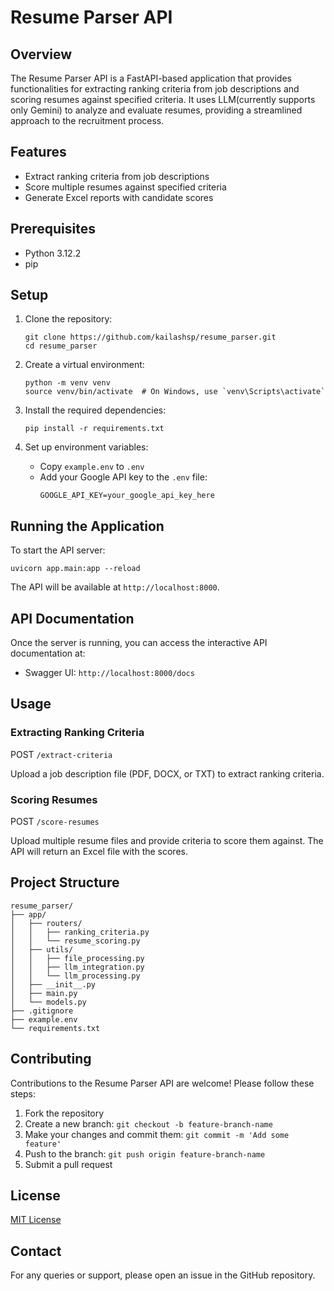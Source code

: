 # Resume Parser API

## Overview

The Resume Parser API is a FastAPI-based application that provides functionalities for extracting ranking criteria from job descriptions and scoring resumes against specified criteria. It uses LLM(currently supports only Gemini) to analyze and evaluate resumes, providing a streamlined approach to the recruitment process.

## Features

- Extract ranking criteria from job descriptions
- Score multiple resumes against specified criteria
- Generate Excel reports with candidate scores

## Prerequisites

- Python 3.12.2
- pip

## Setup

1. Clone the repository:
   ```
   git clone https://github.com/kailashsp/resume_parser.git
   cd resume_parser
   ```

2. Create a virtual environment:
   ```
   python -m venv venv
   source venv/bin/activate  # On Windows, use `venv\Scripts\activate`
   ```

3. Install the required dependencies:
   ```
   pip install -r requirements.txt
   ```

4. Set up environment variables:
   - Copy `example.env` to `.env`
   - Add your Google API key to the `.env` file:
     ```
     GOOGLE_API_KEY=your_google_api_key_here
     ```

## Running the Application

To start the API server:

```
uvicorn app.main:app --reload
```

The API will be available at `http://localhost:8000`.

## API Documentation

Once the server is running, you can access the interactive API documentation at:

- Swagger UI: `http://localhost:8000/docs`

## Usage

### Extracting Ranking Criteria

POST `/extract-criteria`

Upload a job description file (PDF, DOCX, or TXT) to extract ranking criteria.

### Scoring Resumes

POST `/score-resumes`

Upload multiple resume files and provide criteria to score them against. The API will return an Excel file with the scores.

## Project Structure

```
resume_parser/
├── app/
│   ├── routers/
│   │   ├── ranking_criteria.py
│   │   └── resume_scoring.py
│   ├── utils/
│   │   ├── file_processing.py
│   │   ├── llm_integration.py
│   │   └── llm_processing.py
│   ├── __init__.py
│   ├── main.py
│   └── models.py
├── .gitignore
├── example.env
└── requirements.txt
```

## Contributing

Contributions to the Resume Parser API are welcome! Please follow these steps:

1. Fork the repository
2. Create a new branch: `git checkout -b feature-branch-name`
3. Make your changes and commit them: `git commit -m 'Add some feature'`
4. Push to the branch: `git push origin feature-branch-name`
5. Submit a pull request

## License

[MIT License](LICENSE)

## Contact

For any queries or support, please open an issue in the GitHub repository.
